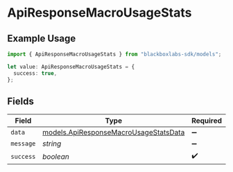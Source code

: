 # ApiResponseMacroUsageStats

## Example Usage

```typescript
import { ApiResponseMacroUsageStats } from "blackboxlabs-sdk/models";

let value: ApiResponseMacroUsageStats = {
  success: true,
};
```

## Fields

| Field                                                                                | Type                                                                                 | Required                                                                             | Description                                                                          |
| ------------------------------------------------------------------------------------ | ------------------------------------------------------------------------------------ | ------------------------------------------------------------------------------------ | ------------------------------------------------------------------------------------ |
| `data`                                                                               | [models.ApiResponseMacroUsageStatsData](../models/apiresponsemacrousagestatsdata.md) | :heavy_minus_sign:                                                                   | N/A                                                                                  |
| `message`                                                                            | *string*                                                                             | :heavy_minus_sign:                                                                   | N/A                                                                                  |
| `success`                                                                            | *boolean*                                                                            | :heavy_check_mark:                                                                   | N/A                                                                                  |